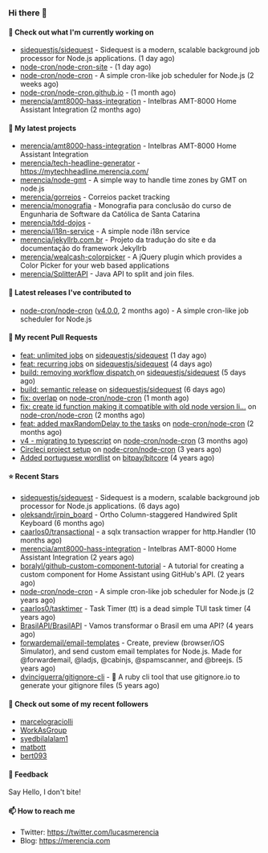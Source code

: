 ### Hi there 👋

#### 👷 Check out what I'm currently working on

- [sidequestjs/sidequest](https://github.com/sidequestjs/sidequest) - Sidequest is a modern, scalable background job processor for Node.js applications. (1 day ago)
- [node-cron/node-cron-site](https://github.com/node-cron/node-cron-site) -  (1 day ago)
- [node-cron/node-cron](https://github.com/node-cron/node-cron) - A simple cron-like job scheduler for Node.js (2 weeks ago)
- [node-cron/node-cron.github.io](https://github.com/node-cron/node-cron.github.io) -  (1 month ago)
- [merencia/amt8000-hass-integration](https://github.com/merencia/amt8000-hass-integration) - Intelbras AMT-8000 Home Assistant Integration (2 months ago)

#### 🌱 My latest projects

- [merencia/amt8000-hass-integration](https://github.com/merencia/amt8000-hass-integration) - Intelbras AMT-8000 Home Assistant Integration
- [merencia/tech-headline-generator](https://github.com/merencia/tech-headline-generator) - https://mytechheadline.merencia.com/
- [merencia/node-gmt](https://github.com/merencia/node-gmt) -  A simple way to handle time zones by GMT on node.js
- [merencia/gorreios](https://github.com/merencia/gorreios) - Correios packet tracking
- [merencia/monografia](https://github.com/merencia/monografia) - Monografia para conclusão do curso de Engunharia de Software da Católica de Santa Catarina
- [merencia/tdd-dojos](https://github.com/merencia/tdd-dojos) - 
- [merencia/i18n-service](https://github.com/merencia/i18n-service) - A simple node i18n service
- [merencia/jekyllrb.com.br](https://github.com/merencia/jekyllrb.com.br) - Projeto da tradução do site e da documentação do framework Jekyllrb
- [merencia/wealcash-colorpicker](https://github.com/merencia/wealcash-colorpicker) - A jQuery plugin which provides a Color Picker for your web based applications
- [merencia/SplitterAPI](https://github.com/merencia/SplitterAPI) - Java API to split and join files. 

#### 🔭 Latest releases I've contributed to

- [node-cron/node-cron](https://github.com/node-cron/node-cron) ([v4.0.0](https://github.com/node-cron/node-cron/releases/tag/v4.0.0), 2 months ago) - A simple cron-like job scheduler for Node.js

#### 🔨 My recent Pull Requests

- [feat: unlimited jobs](https://github.com/sidequestjs/sidequest/pull/21) on [sidequestjs/sidequest](https://github.com/sidequestjs/sidequest) (1 day ago)
- [feat: recurring jobs](https://github.com/sidequestjs/sidequest/pull/12) on [sidequestjs/sidequest](https://github.com/sidequestjs/sidequest) (4 days ago)
- [build: removing workflow dispatch ](https://github.com/sidequestjs/sidequest/pull/3) on [sidequestjs/sidequest](https://github.com/sidequestjs/sidequest) (5 days ago)
- [build: semantic release](https://github.com/sidequestjs/sidequest/pull/2) on [sidequestjs/sidequest](https://github.com/sidequestjs/sidequest) (6 days ago)
- [fix: overlap](https://github.com/node-cron/node-cron/pull/462) on [node-cron/node-cron](https://github.com/node-cron/node-cron) (1 month ago)
- [fix: create id function making it compatible with old node version li…](https://github.com/node-cron/node-cron/pull/455) on [node-cron/node-cron](https://github.com/node-cron/node-cron) (2 months ago)
- [feat: added maxRandomDelay to the tasks](https://github.com/node-cron/node-cron/pull/453) on [node-cron/node-cron](https://github.com/node-cron/node-cron) (2 months ago)
- [v4 - migrating to typescript](https://github.com/node-cron/node-cron/pull/439) on [node-cron/node-cron](https://github.com/node-cron/node-cron) (3 months ago)
- [Circleci project setup](https://github.com/node-cron/node-cron/pull/326) on [node-cron/node-cron](https://github.com/node-cron/node-cron) (3 years ago)
- [Added portuguese wordlist](https://github.com/bitpay/bitcore/pull/3193) on [bitpay/bitcore](https://github.com/bitpay/bitcore) (4 years ago)

#### ⭐ Recent Stars

- [sidequestjs/sidequest](https://github.com/sidequestjs/sidequest) - Sidequest is a modern, scalable background job processor for Node.js applications. (6 days ago)
- [oleksandr/irpin_board](https://github.com/oleksandr/irpin_board) - Ortho Column-staggered Handwired Split Keyboard (6 months ago)
- [caarlos0/transactional](https://github.com/caarlos0/transactional) - a sqlx transaction wrapper for http.Handler (10 months ago)
- [merencia/amt8000-hass-integration](https://github.com/merencia/amt8000-hass-integration) - Intelbras AMT-8000 Home Assistant Integration (2 years ago)
- [boralyl/github-custom-component-tutorial](https://github.com/boralyl/github-custom-component-tutorial) - A tutorial for creating a custom component for Home Assistant using GitHub&#39;s API. (2 years ago)
- [node-cron/node-cron](https://github.com/node-cron/node-cron) - A simple cron-like job scheduler for Node.js (2 years ago)
- [caarlos0/tasktimer](https://github.com/caarlos0/tasktimer) - Task Timer (tt) is a dead simple TUI task timer (4 years ago)
- [BrasilAPI/BrasilAPI](https://github.com/BrasilAPI/BrasilAPI) - Vamos transformar o Brasil em uma API? (4 years ago)
- [forwardemail/email-templates](https://github.com/forwardemail/email-templates) - Create, preview (browser/iOS Simulator), and send custom email templates for Node.js.  Made for @forwardemail, @ladjs, @cabinjs, @spamscanner, and @breejs. (5 years ago)
- [dvinciguerra/gitignore-cli](https://github.com/dvinciguerra/gitignore-cli) - 🛑 A ruby cli tool that use gitignore.io to generate your gitignore files (5 years ago)

#### 👯 Check out some of my recent followers

- [marcelograciolli](https://github.com/marcelograciolli)
- [WorkAsGroup](https://github.com/WorkAsGroup)
- [syedbilalalam1](https://github.com/syedbilalalam1)
- [matbott](https://github.com/matbott)
- [bert093](https://github.com/bert093)

#### 💬 Feedback

Say Hello, I don't bite!

#### 📫 How to reach me

- Twitter: https://twitter.com/lucasmerencia
- Blog: https://merencia.com

